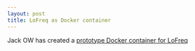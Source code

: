 ```yaml
---
layout: post
title: LoFreq as Docker container
---
```


Jack OW has created a [prototype Docker container for LoFreq](https://registry.hub.docker.com/u/owjl/lofreq/)
